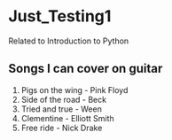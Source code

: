 # Just_Testing1
Related to Introduction to Python

## Songs I can cover on guitar
1. Pigs on the wing - Pink Floyd
2. Side of the road - Beck
3. Tried and true - Ween
4. Clementine - Elliott Smith
5. Free ride - Nick Drake
